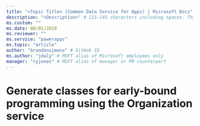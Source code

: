 ```yaml
---
title: "<Topic Title> (Common Data Service for Apps) | Microsoft Docs" # Intent and product brand in a unique string of 43-59 chars including spaces
description: "<Description>" # 115-145 characters including spaces. This abstract displays in the search result.
ms.custom: ""
ms.date: 08/01/2018
ms.reviewer: ""
ms.service: "powerapps"
ms.topic: "article"
author: "brandonsimons" # GitHub ID
ms.author: "jdaly" # MSFT alias of Microsoft employees only
manager: "ryjones" # MSFT alias of manager or PM counterpart
---
```

# Generate classes for early-bound programming using the Organization service

<!-- 

https://docs.microsoft.com/en-us/dynamics365/customer-engagement/developer/org-service/create-early-bound-entity-classes-code-generation-tool

Merge in content from 
https://docs.microsoft.com/en-us/dynamics365/customer-engagement/developer/org-service/helper-code-enumerations-option-sets

Include with the Sample to extend CrmSvcUtil.exe.
-->